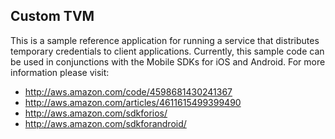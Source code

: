 Custom TVM
-----------
This is a sample reference application for running a service that distributes temporary credentials to client applications.
Currently, this sample code can be used in conjunctions with the Mobile SDKs for iOS and Android.  For more information
please visit:

  * http://aws.amazon.com/code/4598681430241367
  * http://aws.amazon.com/articles/4611615499399490
  * http://aws.amazon.com/sdkforios/
  * http://aws.amazon.com/sdkforandroid/

